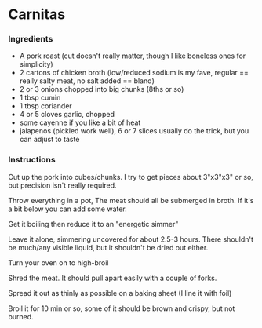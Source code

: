 # Carnitas

### Ingredients
- A pork roast (cut doesn't really matter, though I like boneless ones for simplicity)
- 2 cartons of chicken broth (low/reduced sodium is my fave, regular == really salty meat, no salt added == bland)
- 2 or 3 onions chopped into big chunks (8ths or so)
- 1 tbsp cumin
- 1 tbsp coriander
- 4 or 5 cloves garlic, chopped
- some cayenne if you like a bit of heat
- jalapenos (pickled work well), 6 or 7 slices usually do the trick, but you can adjust to taste

### Instructions
Cut up the pork into cubes/chunks. I try to get pieces about 3"x3"x3" or so, but precision isn't really required.

Throw everything in a pot, The meat should all be submerged in broth. If it's a bit below you can add some water.

Get it boiling then reduce it to an "energetic simmer"

Leave it alone, simmering uncovered for about 2.5-3 hours. There shouldn't be much/any visible liquid, but it shouldn't be dried out either.

Turn your oven on to high-broil

Shred the meat.  It should pull apart easily with a couple of forks.

Spread it out as thinly as possible on a baking sheet (I line it with foil)

Broil it for 10 min or so, some of it should be brown and crispy, but not burned.
